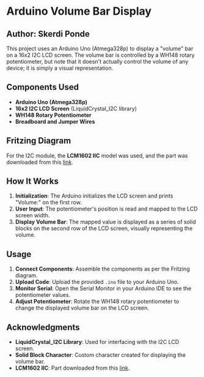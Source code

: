 # Arduino Volume Bar Display

## Author: Skerdi Ponde

This project uses an Arduino Uno (Atmega328p) to display a "volume" bar on a 16x2 I2C LCD screen. The volume bar is controlled by a WH148 rotary potentiometer, but note that it doesn't actually control the volume of any device; it is simply a visual representation.

## Components Used

- **Arduino Uno (Atmega328p)**
- **16x2 I2C LCD Screen** (LiquidCrystal_I2C library)
- **WH148 Rotary Potentiometer**
- **Breadboard and Jumper Wires**

## Fritzing Diagram

For the I2C module, the **LCM1602 IIC** model was used, and the part was downloaded from this [link](https://fritzing.org/projects/lcd-i2c-analog-inputoutput-displayed).

## How It Works

1. **Initialization**: The Arduino initializes the LCD screen and prints "Volume:" on the first row.
2. **User Input**: The potentiometer's position is read and mapped to the LCD screen width.
3. **Display Volume Bar**: The mapped value is displayed as a series of solid blocks on the second row of the LCD screen, visually representing the volume.

## Usage

1. **Connect Components**: Assemble the components as per the Fritzing diagram.
2. **Upload Code**: Upload the provided `.ino` file to your Arduino Uno.
3. **Monitor Serial**: Open the Serial Monitor in your Arduino IDE to see the potentiometer values.
4. **Adjust Potentiometer**: Rotate the WH148 rotary potentiometer to change the displayed volume bar on the LCD screen.

## Acknowledgments

- **LiquidCrystal_I2C Library**: Used for interfacing with the I2C LCD screen.
- **Solid Block Character**: Custom character created for displaying the volume bar.
- **LCM1602 IIC**: Part downloaded from this [link](https://fritzing.org/projects/lcd-i2c-analog-inputoutput-displayed).